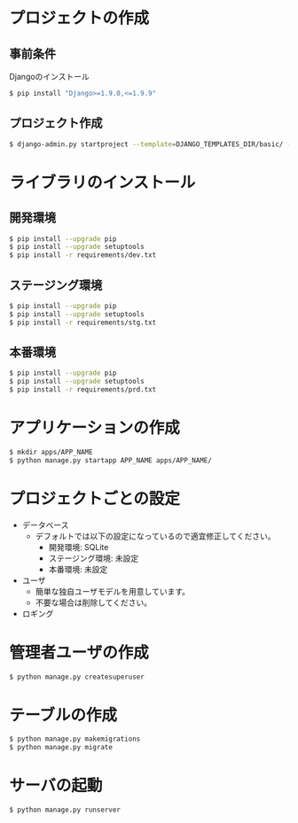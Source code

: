 プロジェクトの作成
==============================

## 事前条件
Djangoのインストール
```sh
$ pip install "Django>=1.9.0,<=1.9.9"
```

## プロジェクト作成
```sh
$ django-admin.py startproject --template=DJANGO_TEMPLATES_DIR/basic/ --extension=py,html PROJECT_NAME
```


ライブラリのインストール
==============================

## 開発環境
```sh
$ pip install --upgrade pip
$ pip install --upgrade setuptools
$ pip install -r requirements/dev.txt
```

## ステージング環境
```sh
$ pip install --upgrade pip
$ pip install --upgrade setuptools
$ pip install -r requirements/stg.txt
```

## 本番環境
```sh
$ pip install --upgrade pip
$ pip install --upgrade setuptools
$ pip install -r requirements/prd.txt
```


アプリケーションの作成
==============================
```sh
$ mkdir apps/APP_NAME
$ python manage.py startapp APP_NAME apps/APP_NAME/
```


プロジェクトごとの設定
==============================

- データベース
    - デフォルトでは以下の設定になっているので適宜修正してください。
        - 開発環境: SQLite
        - ステージング環境: 未設定
        - 本番環境: 未設定
- ユーザ
    - 簡単な独自ユーザモデルを用意しています。
    - 不要な場合は削除してください。
- ロギング


管理者ユーザの作成
==============================
```sh
$ python manage.py createsuperuser
```


テーブルの作成
==============================
```sh
$ python manage.py makemigrations
$ python manage.py migrate
```


サーバの起動
==============================
```sh
$ python manage.py runserver
```
